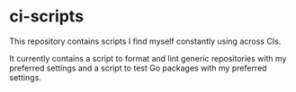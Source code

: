 # ci-scripts

This repository contains scripts I find myself constantly using across CIs.

It currently contains a script to format and lint generic repositories with
my preferred settings and a script to test Go packages with my preferred
settings.
